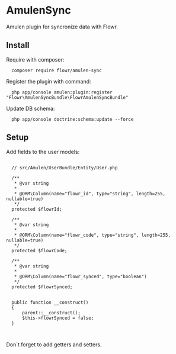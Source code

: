 # AmulenSync
Amulen plugin for syncronize data with Flowr.


## Install

Require with composer:
```
  composer require flowr/amulen-sync
```

Register the plugin with command:
```
  php app/console amulen:plugin:register "Flowr\AmulenSyncBundle\FlowrAmulenSyncBundle"
```

Update DB schema:
```
  php app/console doctrine:schema:update --force
```

## Setup

Add fields to the user models:
```

  // src/Amulen/UserBundle/Entity/User.php

  /**
   * @var string
   *
   * @ORM\Column(name="flowr_id", type="string", length=255, nullable=true)
   */
  protected $flowrId;

  /**
   * @var string
   *
   * @ORM\Column(name="flowr_code", type="string", length=255, nullable=true)
   */
  protected $flowrCode;

  /**
   * @var string
   *
   * @ORM\Column(name="flowr_synced", type="boolean")
   */
  protected $flowrSynced;
  
  
  public function __construct()
  {
      parent::__construct();
      $this->flowrSynced = false;
  }
  
      
```

Don`t forget to add getters and setters.


